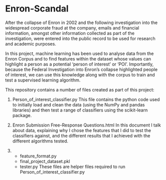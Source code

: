 # Enron-Scandal

After the collapse of Enron in 2002 and the following investigation into the widespread corporate fraud at the company, emails and financial information, amongst other information collected as part of the investigation, were entered into the public record to be used for research and academic purposes.

In this project, machine learning has been used to analyse data from the Enron Corpus and to find features within the dataset whose values can highlight a person as a potential ‘person of interest’ or ‘POI’. Importantly, because the Federal Investigation into Enron’s collapse highlighted people of interest, we can use this knowledge along with the corpus to train and test a supervised learning algorithm.

This repository contains a number of files created as part of this project:

1. Person_of_interest_classifier.py
This file contains the python code used to initially load and clean the data (using the NumPy and pandas libraries) and then test a range of classifiers using the scikit-learn package.

2. Enron Submission Free-Response Questions.html
In this document I talk about data, explaining why I chose the features that I did to test the classifiers against, and the different results that I achieved with the different algorithms tested.

3.  - feature_format.py
    - final_project_dataset.pkl
    - tester.py
These files are helper files required to run Person_of_interest_classifier.py
